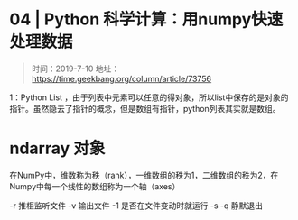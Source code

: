 # 04 | Python 科学计算：用numpy快速处理数据
> 时间：2019-7-10
地址：https://time.geekbang.org/column/article/73756

1：Python List ，由于列表中元素可以任意的得对象，所以list中保存的是对象的指针。虽然隐去了指针的概念，但是数组有指针，python列表其实就是数组。

# ndarray 对象
在NumPy中，维数称为秩（rank），一维数组的秩为1，二维数组的秩为2，在Numpy中每一个线性的数组称为一个轴（axes）

-r 推柜监听文件
-v 输出文件
-1 是否在文件变动时就运行
-s
-q 静默退出